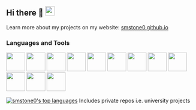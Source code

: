## Hi there 👋 <img width="25px" src="https://cdn.jsdelivr.net/gh/devicons/devicon@latest/icons/linux/linux-original.svg" />

Learn more about my projects on my website: [smstone0.github.io](https://smstone0.github.io/)

### Languages and Tools
<img width="50px" src="https://cdn.jsdelivr.net/gh/devicons/devicon@latest/icons/html5/html5-original.svg" /> <img width="50px" src="https://cdn.jsdelivr.net/gh/devicons/devicon@latest/icons/css3/css3-original.svg" /> <img width="50px" src="https://cdn.jsdelivr.net/gh/devicons/devicon@latest/icons/javascript/javascript-original.svg" /> <img width="50px" src="https://cdn.jsdelivr.net/gh/devicons/devicon@latest/icons/react/react-original-wordmark.svg" /> <img width="50px" src="https://cdn.jsdelivr.net/gh/devicons/devicon@latest/icons/java/java-original-wordmark.svg" /> <img width="50px" src="https://cdn.jsdelivr.net/gh/devicons/devicon@latest/icons/c/c-original.svg" /> <img width="50px" src="https://cdn.jsdelivr.net/gh/devicons/devicon@latest/icons/flutter/flutter-original.svg" /> <img width="50px" src="https://cdn.jsdelivr.net/gh/devicons/devicon@latest/icons/figma/figma-original.svg" /> <img width="50px" src="https://cdn.jsdelivr.net/gh/devicons/devicon@latest/icons/python/python-original.svg" /> <img width="50px" src="https://cdn.jsdelivr.net/gh/devicons/devicon@latest/icons/sqlite/sqlite-original-wordmark.svg" /> <img width="50px" src="https://cdn.jsdelivr.net/gh/devicons/devicon@latest/icons/azuresqldatabase/azuresqldatabase-original.svg" /> <img width="50px" src="https://cdn.jsdelivr.net/gh/devicons/devicon@latest/icons/php/php-original.svg" />
          
          

[![smstone0's top languages](https://github-readme-stats-smstone0.vercel.app/api/top-langs/?username=smstone0&theme=dark&layout=compact&include_private=true)](https://github.com/anuraghazra/github-readme-stats)
Includes private repos i.e. university projects

<!--
**smstone0/smstone0** is a ✨ _special_ ✨ repository because its `README.md` (this file) appears on your GitHub profile.

Here are some ideas to get you started:

- 🔭 I’m currently working on ...
- 🌱 I’m currently learning ...
- 👯 I’m looking to collaborate on ...
- 🤔 I’m looking for help with ...
- 💬 Ask me about ...
- 📫 How to reach me: ...
- 😄 Pronouns: ...
- ⚡ Fun fact: ...
-->
